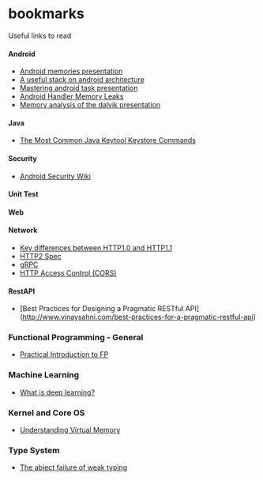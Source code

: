 # bookmarks
Useful links to read


#### Android
- [Android memories presentation](https://speakerdeck.com/romainguy/android-memories)
- [A useful stack on android architecture](http://saulmm.github.io/2015/02/02/A%20useful%20stack%20on%20android%20%231,%20architecture/?utm_term=0_4eb677ad19-95a2a28863-337838825&utm_content=buffere9dec&utm_medium=social&utm_source=twitter.com&utm_campaign=buffer)
- [Mastering android task presentation](http://www.slideshare.net/RanNachmany/manipulating-android-tasks-and-back-stack)
- [Android Handler Memory Leaks](https://techblog.badoo.com/blog/2014/08/28/android-handler-memory-leaks?utm_content=bufferd5f63&utm_medium=social&utm_source=twitter.com&utm_campaign=buffer)
- [Memory analysis of the dalvik presentation](http://www.slideshare.net/SOURCEConference/forensic-memory-analysis-of-androids-dalvik-virtual-machine)

#### Java
- [The Most Common Java Keytool Keystore Commands](https://www.sslshopper.com/article-most-common-java-keytool-keystore-commands.html)

#### Security
- [Android Security Wiki](https://androidsecuritywiki.com/)
 
#### Unit Test

#### Web

#### Network
- [Key differences between HTTP1.0 and HTTP1.1](http://www8.org/w8-papers/5c-protocols/key/key.html)
- [HTTP2 Spec](http://http2.github.io/http2-spec/index.html)
- [gRPC](https://github.com/grpc/grpc-common)
- [HTTP Access Control (CORS)](https://developer.mozilla.org/en-US/docs/Web/HTTP/Access_control_CORS)

#### RestAPI
- [Best Practices for Designing a Pragmatic RESTful API] (http://www.vinaysahni.com/best-practices-for-a-pragmatic-restful-api)

### Functional Programming - General
- [Practical Introduction to FP](http://maryrosecook.com/blog/post/a-practical-introduction-to-functional-programming)

### Machine Learning
- [What is deep learning?](http://getprismatic.com/story/1421371580482)

### Kernel and Core OS
- [Understanding Virtual Memory](http://www.redhat.com/magazine/001nov04/features/vm/)

### Type System
- [The abject failure of weak typing](http://techblog.realestate.com.au/the-abject-failure-of-weak-typing/)
